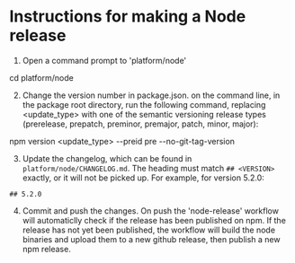 # Instructions for making a Node release

1. Open a command prompt to 'platform/node'

cd platform/node

2. Change the version number in package.json. on the command line, in the package root directory, run the following command, replacing <update_type> with one of the semantic versioning release types (prerelease, prepatch, preminor, premajor, patch, minor, major):

npm version <update_type> --preid pre --no-git-tag-version

3. Update the changelog, which can be found in `platform/node/CHANGELOG.md`. The heading must match `## <VERSION>` exactly, or it will not be picked up. For example, for version 5.2.0:

```
## 5.2.0
```

4. Commit and push the changes. On push the 'node-release' workflow will automaticlly check if the release has been published on npm. If the release has not yet been published, the workflow will build the node binaries and upload them to a new github release, then publish a new npm release.
